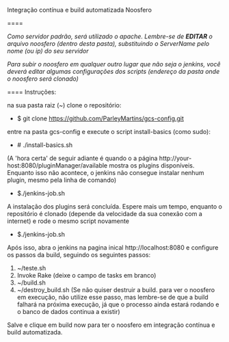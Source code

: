 Integração contínua e build automatizada Noosfero

====

*Como servidor padrão, será utilizado o apache. Lembre-se de __EDITAR__ o arquivo noosfero (dentro desta pasta), substituindo o ServerName pelo nome (ou ip) do seu servidor*

*Para subir o noosfero em qualquer outro lugar que não seja o jenkins, você deverá editar algumas configurações dos scripts (endereço da pasta onde o noosfero será clonado)*

====
Instruções:

na sua pasta raiz (~) clone o repositório:

  * $ git clone https://github.com/ParleyMartins/gcs-config.git


entre na pasta gcs-config e execute o script install-basics (como sudo):

  * \# ./install-basics.sh


(A 'hora certa' de seguir adiante é quando o a página http://your-host:8080/pluginManager/available mostra os plugins disponíveis. Enquanto isso não acontece, o jenkins não consegue instalar nenhum plugin, mesmo pela linha de comando)

  * $./jenkins-job.sh


A instalação dos plugins será concluída. Espere mais um tempo, enquanto o repositório é clonado (depende da velocidade da sua conexão com a internet) e rode o mesmo script novamente

  * $./jenkins-job.sh


Após isso, abra o jenkins na pagina inical http://localhost:8080 e configure os passos da build, seguindo os seguintes passos:

  1. ~/teste.sh
  2. Invoke Rake (deixe o campo de tasks em branco)
  3. ~/build.sh
  4. ~/destroy_build.sh (Se não quiser destruir a build. para ver o noosfero em execução, não utilize esse passo, mas lembre-se de que a build falhará na próxima execução, já que o processo ainda estará rodando e o banco de dados continua a existir)

Salve e clique em build now para ter o noosfero em integração contínua e build automatizada.

